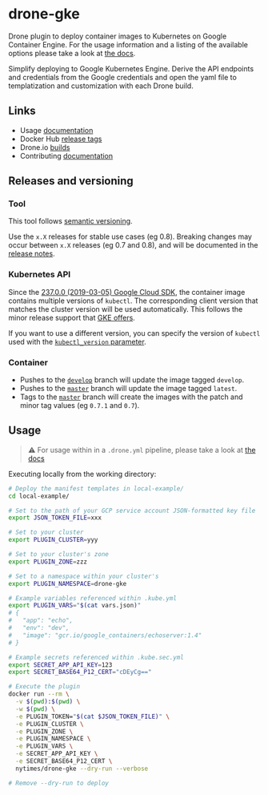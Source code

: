 # drone-gke

Drone plugin to deploy container images to Kubernetes on Google Container Engine.
For the usage information and a listing of the available options please take a look at [the docs](DOCS.md).

Simplify deploying to Google Kubernetes Engine.
Derive the API endpoints and credentials from the Google credentials and open the yaml file to templatization and customization with each Drone build.

## Links

- Usage [documentation](DOCS.md)
- Docker Hub [release tags](https://hub.docker.com/r/nytimes/drone-gke/tags)
- Drone.io [builds](https://cloud.drone.io/nytimes/drone-gke)
- Contributing [documentation](CONTRIBUTING.md)

## Releases and versioning

### Tool

This tool follows [semantic versioning](https://semver.org/).

Use the `x.X` releases for stable use cases (eg 0.8).
Breaking changes may occur between `x.X` releases (eg 0.7 and 0.8), and will be documented in the [release notes](https://github.com/nytimes/drone-gke/releases).

### Kubernetes API

Since the [237.0.0 (2019-03-05) Google Cloud SDK][sdk], the container image contains multiple versions of `kubectl`.
The corresponding client version that matches the cluster version will be used automatically.
This follows the minor release support that [GKE offers](https://cloud.google.com/kubernetes-engine/versioning-and-upgrades).

If you want to use a different version, you can specify the version of `kubectl` used with the [`kubectl_version` parameter][version-parameter].

[sdk]: https://cloud.google.com/sdk/docs/release-notes#23700_2019-03-05
[version-parameter]: DOCS.md#kubectl_version

### Container

- Pushes to the [`develop`](https://github.com/nytimes/drone-gke/tree/develop) branch will update the image tagged `develop`.
- Pushes to the [`master`](https://github.com/nytimes/drone-gke/tree/master) branch will update the image tagged `latest`.
- Tags to the [`master`](https://github.com/nytimes/drone-gke/tree/master) branch will create the images with the patch and minor tag values (eg `0.7.1` and `0.7`).

## Usage

> :warning: For usage within in a `.drone.yml` pipeline, please take a look at [the docs](DOCS.md)

Executing locally from the working directory:

```sh
# Deploy the manifest templates in local-example/
cd local-example/

# Set to the path of your GCP service account JSON-formatted key file
export JSON_TOKEN_FILE=xxx

# Set to your cluster
export PLUGIN_CLUSTER=yyy

# Set to your cluster's zone
export PLUGIN_ZONE=zzz

# Set to a namespace within your cluster's
export PLUGIN_NAMESPACE=drone-gke

# Example variables referenced within .kube.yml
export PLUGIN_VARS="$(cat vars.json)"
# {
#   "app": "echo",
#   "env": "dev",
#   "image": "gcr.io/google_containers/echoserver:1.4"
# }

# Example secrets referenced within .kube.sec.yml
export SECRET_APP_API_KEY=123
export SECRET_BASE64_P12_CERT="cDEyCg=="

# Execute the plugin
docker run --rm \
  -v $(pwd):$(pwd) \
  -w $(pwd) \
  -e PLUGIN_TOKEN="$(cat $JSON_TOKEN_FILE)" \
  -e PLUGIN_CLUSTER \
  -e PLUGIN_ZONE \
  -e PLUGIN_NAMESPACE \
  -e PLUGIN_VARS \
  -e SECRET_APP_API_KEY \
  -e SECRET_BASE64_P12_CERT \
  nytimes/drone-gke --dry-run --verbose

# Remove --dry-run to deploy
```
